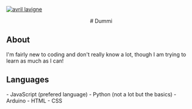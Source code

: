 [![avril lavigne](https://www.morecore.de/wp-content/uploads/avril-lavigne-love-sux-cover-artwork-01-2022.jpg)](https://www.google.com/url?sa=i&url=https%3A%2F%2Fwww.morecore.de%2Fnews%2Favril-lavigne-kuendigt-neues-album-love-sux-an-neue-single-mit-blackbear%2F&psig=AOvVaw0SrU65Xnc2swLwxXlcrnGa&ust=1642983587670000&source=images&cd=vfe&ved=0CAsQjRxqFwoTCLiyz_3MxvUCFQAAAAAdAAAAABAO "Avril Lavigne")
<p align="center">
#  Dummi 


## About  
 I'm fairly new to coding and don't really know a lot, though I am trying to learn as much as I can!
  
## Languages
</p>
  - JavaScript (prefered language)
  - Python (not a lot but the basics)
  - Arduino
  - HTML
  - CSS
